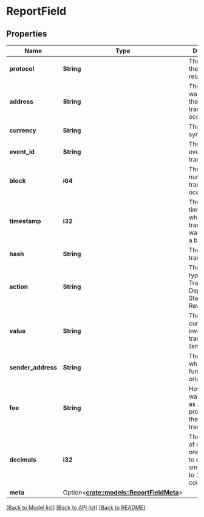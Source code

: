 # ReportField

## Properties

Name | Type | Description | Notes
------------ | ------------- | ------------- | -------------
**protocol** | **String** | The protocol the address relates to | 
**address** | **String** | The wallet/account the transaction occurred | 
**currency** | **String** | The currency symbol | 
**event_id** | **String** | The ID of the event within a transaction | 
**block** | **i64** | The block number the transaction occurred on | 
**timestamp** | **i32** | The unix timestamp when the transaction was added to a block | 
**hash** | **String** | The transaction ID | 
**action** | **String** | The action type e.g. Transfer, Deposit, Staking Reward etc.. | 
**value** | **String** | The amount of currency involved in the transaction (smallest unit) | 
**sender_address** | **String** | The address where the funds originated | 
**fee** | **String** | How much was charged as a fee for processing the transaction | 
**decimals** | **i32** | The number of decimals in one coin, used to convert smallest unit to 1 whole coin if needed | 
**meta** | Option<[**crate::models::ReportFieldMeta**](report_field_meta.md)> |  | [optional]

[[Back to Model list]](../README.md#documentation-for-models) [[Back to API list]](../README.md#documentation-for-api-endpoints) [[Back to README]](../README.md)


